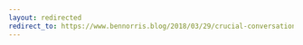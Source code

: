 ```yaml
---
layout: redirected
redirect_to: https://www.bennorris.blog/2018/03/29/crucial-conversations-sketchnotes.html
---
```

